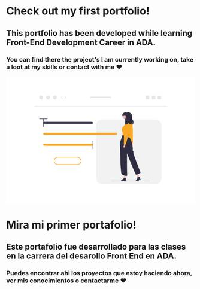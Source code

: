 # Check out my first portfolio! 
## This portfolio has been developed while learning Front-End Development Career in ADA.
### You can find there the project's I am currently working on, take a loot at my skills or contact with me ❤️

![portfolio](./images/readme.png)

# Mira mi primer portafolio!
## Este portafolio fue desarrollado para las clases en la carrera del desarollo Front End en ADA. 
### Puedes encontrar ahi los proyectos que estoy haciendo ahora, ver mis conocimientos o contactarme ❤️
